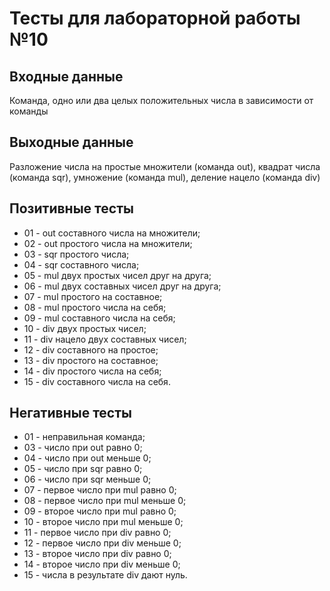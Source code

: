 # Тесты для лабораторной работы №10  

## Входные данные 

Команда, одно или два целых положительных числа в зависимости от команды  

## Выходные данные

Разложение числа на простые множители (команда out), квадрат числа (команда sqr), умножение (команда mul), деление нацело (команда div)

## Позитивные тесты

- 01 - out составного числа на множители;
- 02 - out простого числа на множители;
- 03 - sqr простого числа;
- 04 - sqr составного числа;
- 05 - mul двух простых чисел друг на друга;
- 06 - mul двух составных чисел друг на друга;
- 07 - mul простого на составное;
- 08 - mul простого числа на себя;
- 09 - mul составного числа на себя;
- 10 - div двух простых чисел;
- 11 - div нацело двух составных чисел;
- 12 - div составного на простое;
- 13 - div простого на составное;
- 14 - div простого числа на себя;
- 15 - div составного числа на себя.


## Негативные тесты  

- 01 - неправильная команда;
- 03 - число при out равно 0;
- 04 - число при out меньше 0;
- 05 - число при sqr равно 0;
- 06 - число при sqr меньше 0;
- 07 - первое число при mul равно 0;
- 08 - первое число при mul меньше 0;
- 09 - второе число при mul равно 0;
- 10 - второе число при mul меньше 0;
- 11 - первое число при div равно 0;
- 12 - первое число при div меньше 0;
- 13 - второе число при div равно 0;
- 14 - второе число при div меньше 0;
- 15 - числа в результате div дают нуль.
